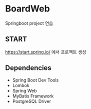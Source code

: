# BoardWeb
Springboot project 연습

## START
https://start.spring.io/ 에서 프로젝트 생성
## Dependencies
- Spring Boot Dev Tools
- Lombok
- Spring Web
- MyBatis Framework
- PostgreSQL Driver

